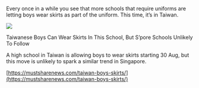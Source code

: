 Every once in a while you see that more schools that require uniforms are letting boys wear skirts as part of the uniform. This time, it’s in Taiwan.

[](https://mustsharenews.com/taiwan-boys-skirts/ "Taiwanese Boys Can Wear Skirts In This School, But S’pore Schools Unlikely To Follow")

![](taiwan-boys-can-wear-skirts-to-school-3.jpg)

Taiwanese Boys Can Wear Skirts In This School, But S’pore Schools Unlikely To Follow

A high school in Taiwan is allowing boys to wear skirts starting 30 Aug, but this move is unlikely to spark a similar trend in Singapore.

[https://mustsharenews.com/taiwan-boys-skirts/](https://mustsharenews.com/taiwan-boys-skirts/)